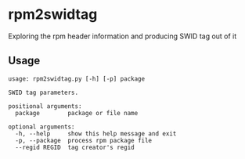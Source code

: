 # rpm2swidtag

Exploring the rpm header information and producing SWID tag out of it

## Usage

```
usage: rpm2swidtag.py [-h] [-p] package

SWID tag parameters.

positional arguments:
  package        package or file name

optional arguments:
  -h, --help     show this help message and exit
  -p, --package  process rpm package file
  --regid REGID  tag creator's regid
```
